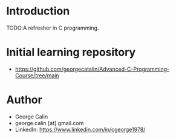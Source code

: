 # Introduction 
TODO:A refresher in C programming.

# Initial learning repository
* https://github.com/georgecatalin/Advanced-C-Programming-Course/tree/main 

# Author
* George Calin
* george.calin [at] gmail.com
* LinkedIn: https://www.linkedin.com/in/cgeorge1978/
